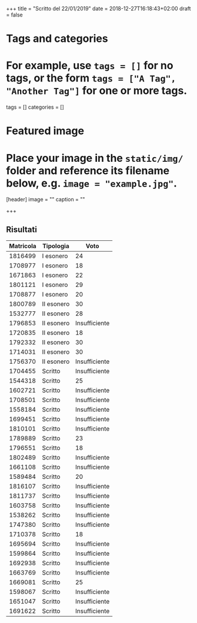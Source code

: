 +++
title = "Scritto del 22/01/2019"
date = 2018-12-27T16:18:43+02:00
draft = false

# Tags and categories
# For example, use `tags = []` for no tags, or the form `tags = ["A Tag", "Another Tag"]` for one or more tags.
tags = []
categories = []

# Featured image
# Place your image in the `static/img/` folder and reference its filename below, e.g. `image = "example.jpg"`.
[header]
image = ""
caption = ""

+++

## Risultati

Matricola | Tipologia | Voto
----------- | --------------- | ---------------
1816499 | I esonero | 24
1708977 | I esonero | 18
1671863 | I esonero | 22
1801121 | I esonero | 29
1708877 | I esonero | 20
1800789 | II esonero | 30
1532777 | II esonero | 28
1796853 | II esonero | Insufficiente
1720835 | II esonero | 18
1792332 | II esonero | 30
1714031 | II esonero | 30
1756370 | II esonero | Insufficiente
1704455 | Scritto | Insufficiente
1544318 | Scritto | 25
1602721 | Scritto | Insufficiente
1708501 | Scritto | Insufficiente
1558184 | Scritto | Insufficiente
1699451 | Scritto | Insufficiente
1810101 | Scritto | Insufficiente
1789889 | Scritto | 23
1796551 | Scritto | 18
1802489 | Scritto | Insufficiente
1661108 | Scritto | Insufficiente
1589484 | Scritto | 20
1816107 | Scritto | Insufficiente
1811737 | Scritto | Insufficiente
1603758 | Scritto | Insufficiente
1538262 | Scritto | Insufficiente
1747380 | Scritto | Insufficiente
1710378 | Scritto | 18
1695694 | Scritto | Insufficiente
1599864 | Scritto | Insufficiente
1692938 | Scritto | Insufficiente
1663769 | Scritto | Insufficiente
1669081 | Scritto | 25
1598067 | Scritto | Insufficiente
1651047 | Scritto | Insufficiente
1691622 | Scritto | Insufficiente
